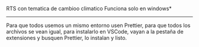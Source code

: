RTS con tematica de cambioo climatico
Funciona solo en windows*
********************************************************************************************************************
Para que todos usemos un mismo entorno usen Prettier, para que todos los archivos se vean igual, para instalarlo en VSCode, vayan a la pestaña de extensiones y busquen Prettier, lo instalan y listo.
